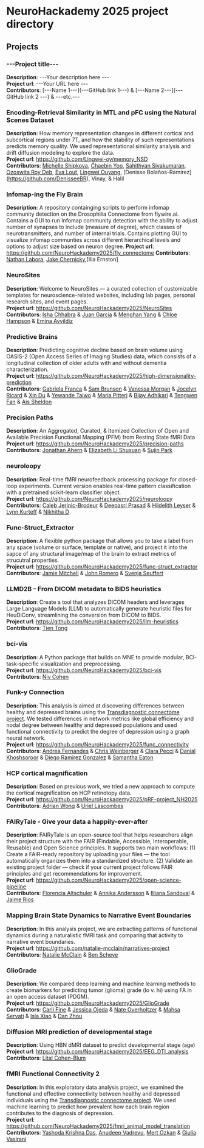 # NeuroHackademy 2025 project directory

## Projects

<!-- 
INSTRUCTIONS: COPY THE EXAMPLE BELOW AND REPLACE ALL THE ITEMS BETWEEN TRIPLE-DASHES ("---") WITH YOUR PROJECT INFORMATION 
-->

### ---Project title---
**Description**: ---Your description here ---  \
**Project url**: ---Your URL here --- \
**Contributors**: [---Name 1---](---GitHub link 1---) & [---Name 2---](---GitHub link 2 ---) & ---etc.---

<!-- -->

### Encoding-Retrieval Similarity in MTL and pFC using the Natural Scenes Dataset
**Description**: How memory representation changes in different cortical and subcortical regions under 7T, and how the stability of such representations predicts memory quality. We used representational similarity analysis and drift diffusion modeling to explore the data.  \
**Project url**: https://github.com/Lingwei-oy/memory_NSD \
**Contributors**: [Michelle Shipkova](https://github.com/MShipkova), [Chaebin Yoo](https://github.com/ChaebinKYoo), [Sahithyan Sivakumaran](https://github.com/Sahithyan-S), [Ozoswita Roy Deb](https://github.com/Ozoswita15), [Eva Lout](https://github.com/evaloutc), [Lingwei Ouyang](https://github.com/Lingwei-oy), [Denisse Bolaños-Ramirez] (https://github.com/DenisseeBR), Vinay, & Halil

### Infomap-ing the Fly Brain
**Description**: A repository containging scripts to perform infomap community detection on the Drosophilia Connectome from flywire.ai. Contains a GUI to run Infomap community detection with the ability to adjust number of synapses to include (measure of degree), which classes of neurotransmitters, and number of internal trials. Contains plotting GUI to visualize infomap communties across different hierarchical levels and options to adjust size based on neuron degree.
**Project url**: https://github.com/NeuroHackademy2025/fly_connectome
**Contributors**: [Nathan Labora](https://github.com/nathanlabora), [Jake Chernicky](https://github.com/jakeicky),[Ilia Ernston]

### NeuroSites
**Description**: Welcome to NeuroSites — a curated collection of customizable templates for neuroscience-related websites, including lab pages, personal research sites, and event pages. \
**Project url**: https://github.com/NeuroHackademy2025/NeuroSites \
**Contributors**: [Isha Chhabra](https://github.com/ishachhabra1) & [Juan Garcia](https://github.com/Jupablo93) & [Menghan Yang](https://github.com/Menghan-Yang) & [Chloe Hampson](https://github.com/chlohamp) & [Emina Ayyildiz](https://github.com/eminaayyildiz) 

### Predictive Brains
**Description**: Predicting cognitive decline based on brain volume using OASIS-2 (Open Access Series of Imaging Studies) data, which consists of a longitudinal collection of older adults with and without dementia characterization. \
**Project url**: https://github.com/NeuroHackademy2025/high-dimensionality-prediction  \
**Contributors**: [Gabriela Franca](https://github.com/GabrielaFranca) & [Sam Brunson](https://github.com/brunsons98) & [Vanessa Morgan](https://github.com/vanessatmorgan) & 
[Jocelyn Ricard](https://github.com/ricardjocelyn) & [Xin Du](https://github.com/NotDX) & [Yewande Taiwo](https://github.com/ytaiwo) & [Maria Pitteri](https://github.com/mariacpitteri) & [Bijay Adhikari](https://github.com/bjayadikari) & [Tengwen Fan](https://github.com/tengwenfan) & [Ais Sheldon](https://github.com/ais-sheldon)  

### Precision Paths
**Description**: An Aggregated, Curated, & Itemized Collection of Open and Available Precision Functional Mapping (PFM) from Resting State fMRI Data \
**Project url**: https://github.com/NeuroHackademy2025/precision-paths \
**Contributors**: [Jonathan Ahern](https://github.com/j0n-a) & [Elizabeth Li Shuxuan](https://github.com/elizabeth-li-shuxuan) & [Sujin Park](https://github.com/suezaan)

### neuroloopy
**Description**: Real-time fMRI neurofeedback processing package for closed-loop experiments. Current version enables real-time pattern classification with a pretrained scikit-learn classifier object. \
**Project url**: https://github.com/NeuroHackademy2025/neuroloopy  \
**Contributors**: [Caleb Jerinic-Brodeur](https://github.com/cjerinic) & [Deepasri Prasad](https://github.com/prasadee) & [Hildelith Leyser](https://github.com/hildieleyser) & [Lynn Kurteff](https://github.com/kurteff) & [Nikhitha D](https://github.com/NikhithaD26)

### Func-Struct_Extractor
**Description**: A flexible python package that allows you to take a label from any space (volume or surface, template or native), and project it into the sapce of any structural image/map of the brain to extract metrics of strucutral properties. \
**Project url**: https://github.com/NeuroHackademy2025/func-struct_extractor \
**Contributors**: [Jamie Mitchell](https://github.com/jamielmitchell) & [John Romero](https://github.com/johndromero) & [Svenja Seuffert](https://github.com/svenjaseuffert)

### LLMD2B – From DICOM metadata to BIDS heuristics
**Description**: Create a tool that analyzes DICOM headers and leverages Large Language Models (LLM) to automatically generate heuristic files for HeuDiConv, streamlining the conversion from DICOM to BIDS.  \
**Project url**: https://github.com/NeuroHackademy2025/llm-heuristics \
**Contributors**: [Tien Tong](https://github.com/tien-tong)

### bci-vis
**Description**: A Python package that builds on MNE to provide modular, BCI-task-specific visualization and preprocessing.  \
**Project url**: https://github.com/NeuroHackademy2025/bci-vis \
**Contributors**: [Niv Cohen](https://github.com/nivco360)

### Funk-y Connection
**Description**: This analysis is aimed at discovering differences between healthy and depressed brains using the [Transdiagnostic connectome project](https://openneuro.org/datasets/ds005237/versions/1.1.3). We tested differences in network metrics like global efficiency and nodal degree between healthy and depressed populations and used functional connectivity to predict the degree of depression using a graph neural network.   \
**Project url**: https://github.com/NeuroHackademy2025/func_connectivity \
**Contributors**: [Andrea Fernandes](https://github.com/a-ferfer) & [Chris Weinberger](https://github.com/chris-weinberger) & [Clara Pecci](https://github.com/clarapecci) & [Danial Khoshsoroor](https://github.com/Danialkh96) & [Diego Ramirez Gonzalez](https://github.com/diramigo) & [Samantha Eaton](https://github.com/SamanthasCodes) 

### HCP cortical magnification
**Description**: Based on previous work, we tried a new approach to compute the cortical magnification on HCP retinotopy data. \
**Project url**: https://github.com/NeuroHackademy2025/pRF-project_NH2025 \
**Contributors**: [Adrian Wong](https://github.com/adrianwong111) & [Uriel Lascombes](https://github.com/ulascombes)

### FAIRyTale - Give your data a happily-ever-after
**Description**: FAIRyTale is an open-source tool that helps researchers align their project structure with the FAIR (Findable, Accessible, Interoperable, Reusable) and Open Science principles. It supports two main workflows: (1) Create a FAIR-ready repository by uploading your files — the tool automatically organizes them into a standardized structure. (2) Validate an existing project folder — check if your current project follows FAIR principles and get recommendations for improvement. \
**Project url**: https://github.com/NeuroHackademy2025/open-science-pipeline \
**Contributors**: [Florencia Altschuler](https://github.com/florenciaaltschuler) & [Annika Andersson](https://github.com/Ahandersson) & [Illiana Sandoval](https://github.com/Iliana060996) & [Jaime Rios](https://github.com/Rios-Jaime)

### Mapping Brain State Dynamics to Narrative Event Boundaries
**Description**: In this analysis project, we are extracting patterns of functional dynamics during a naturalistic fMRI task and comparing that activity to narrative event boundaries.  \
**Project url**: https://github.com/natalie-mcclain/narratives-project \
**Contributors**: [Natalie McClain](https://github.com/natalie-mcclain) & [Ben Scheve](https://github.com/bfscheve)

### GlioGrade
**Description**: We compared deep learning and machine learning methods to create biomarkers for predicting tumor (glioma) grade (lo v. hi) using FA in an open access dataset (PDGM).\
**Project url**: https://github.com/NeuroHackademy2025/GlioGrade \
**Contributors**: [Carli Fine](https://github.com/cdfine) & [Jessica Ojeda](https://github.com/jo99-psych) & [Nate Overholtzer](https://github.com/nateoverholtzer) & [Mahsa Servati](https://github.com/mservati) & [Isla Xiao](https://github.com/islaxiao01) & [Dan Zhou](https://github.com/danzh07)

### Diffusion MRI prediction of developmental stage
**Description**: Using HBN dMRI dataset to predict developmental stage (age)  \
**Project url**: https://github.com/NeuroHackademy2025/EEG_DTI_analysis \
**Contributors**: [Lital Cohen-Blum](https://github.com/litalcohen88) 

### fMRI Functional Connectivity 2
**Description**: In this exploratory data analysis project, we examined the functional and effective connectivity between healthy and depressed individuals using the [Transdiagnostic connectome project](https://openneuro.org/datasets/ds005237/versions/1.1.3). We used machine learning to predict how prevalent how each brain region contributes to the diagnosis of depression. \
**Project url**: https://github.com/NeuroHackademy2025/fmri_animal_model_translation \
**Contributors**: [Yashoda Krishna Das](https://github.com/Ykd-stat24), [Anudeep Vadrevu](https://github.com/Anudeep2205), [Mert Ozkan](https://github.com/mert-ozkan) & [Giulia Vasirani](https://github.com/Vassy-neuro/)


